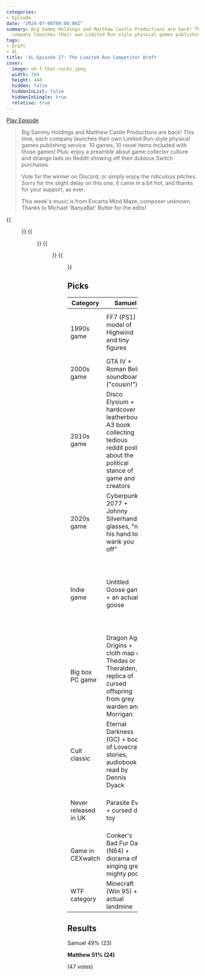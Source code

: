 ```yaml
---
categories:
- Episode
date: "2024-07-08T09:00:00Z"
summary: Big Sammy Holdings and Matthew Castle Productions are back! This time, each
  company launches their own Limited Run-style physical games publishing service.
tags:
- Draft
- XL
title: 'XL Episode 27: The Limited Run Competitor Draft'
cover: 
  image: oh-f-that-sucks.jpeg
  width: 768
  height: 448
  hidden: false
  hiddenInList: false
  hiddenInSingle: true
  relative: true
---
```


[Play Episode](https://www.patreon.com/posts/xl-episode-27-107767518)
> Big Sammy Holdings and Matthew Castle Productions are back! This time, each company launches their own Limited Run-style physical games publishing service. 10 games, 10 novel items included with those games! Plus: enjoy a preamble about game collector culture and strange lads on Reddit showing off their dubious Switch purchases.
>
> Vote for the winner on Discord, or simply enjoy the ridiculous pitches. Sorry for the slight delay on this one, it came in a bit hot, and thanks for your support, as ever.
>
> This week's music is from Encarta Mind Maze, composer unknown. Thanks to Michael 'BanyaBat' Butter for the edits!

{{<figure 
    src="oh-f-that-sucks.jpeg" 
    alt="Oh F That Sucks"
    caption="Image Credit: Bjorn"  >}}
{{<figure 
    src="limited-run-1.jpeg" 
    alt="Limited Run" >}}
{{<figure 
    src="limited-run-2.jpeg" 
    alt="Limited Run" >}}
{{<figure 
    src="limited-run-3.jpeg" 
    alt="Limited Run" >}}


## Picks

| Category         | Samuel                             | Matthew                   |
|------------------|--------------------|-------------------|
|1990s game|FF7 (PS1) + model of Highwind and tiny figures|Xenogears + fidget spinners to distract you from the boring bits|
|2000s game|GTA IV + Roman Belic soundboard ("cousin!")|Silent Hill 2 + voucher for 10 hours of therapy|
|2010s game|Disco Elysium + hardcover leatherbound A3 book collecting tedious reddit posts about the political stance of game and creators|The Last Window Secret of Cape West + actual priceless diamond|
|2020s game|Cyberpunk 2077 + Johnny Silverhands glasses, "not his hand to wank you off"|Hitman World Of Assassination + replica tin of spaghetti sauce and Dr Pop|
|Indie game|Untitled Goose game + an actual goose|Return of the Obra Dinn + a model of 4th mate John Davies being clubbed to death by seaman Henry Brennan|
|Big box PC game|Dragon Age Origins + cloth map of Thedas or Theralden, replica of cursed offspring from grey warden and Morrigan|The Curse of Monkey Island + stress ball in the shape of Murray the talking skull|
|Cult classic|Eternal Darkness (GC) + book of Lovecraft stories, audiobook read by Dennis Dyack|The Centennial Case + in-game book written by Keigo Higashino|
|Never released in UK|Parasite Eve + cursed dog toy|Trauma Team + novelty flashlight shaped like endoscope|
|Game in CEXwatch|Conker's Bad Fur Day (N64) + diorama of singing great mighty poo|Professor Layton vs Ace Attorney + bookends of the characters|
|WTF category|Minecraft (Win 95) + actual landmine|Encarta Mindmaze + jesters hat|

## Results

Samuel 49% (23)

**Matthew 51% (24)**

(47 votes)

